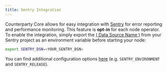 ```yaml
---
title: Sentry Integration
---
```


Counterparty Core allows for easy integration with [Sentry](http://sentry.io) for error reporting and performance monitoring. This feature is **opt-in** for each node operator. To enable the integration, simply export the [( Data Source Name )](https://docs.sentry.io/product/sentry-basics/concepts/dsn-explainer/) from your Sentry project as an environment variable before starting your node:

```bash
export SENTRY_DSN=<YOUR_SENTRY_DSN>
```

You can find additional configuration options [here](https://docs.sentry.io/platforms/python/configuration/) (e.g. `SENTRY_ENVIRONMENT` and `SENTRY_RELEASE`).
